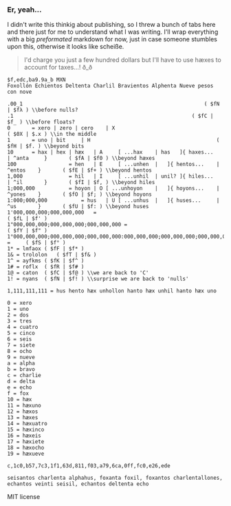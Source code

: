 ### Er, yeah...

I didn't write this thinkig about publishing, so I threw a bunch of tabs here and there just for me to understand what I was writing.
I'll wrap everything with a big _preformated_ markdown for now, just in case someone stumbles upon this, otherwise it looks like scheiße.

> I'd charge you just a few hundred dollars but I'll have to use hæxes to account for taxes...! ð_ð

```
$f,edc,ba9.9a_b MXN
Foxollón Echientos Deltenta Charlil Bravientos Alphenta Nueve pesos
con nove

.00_1															( $fN | $fλ ) \\before nulls?
.1															( $fC | $f_ ) \\before floats?
0 		= xero | zero | cero	| X 										( $0X | $.x ) \\in the middle
1 		= uno | bit		| H 										( $fH | $f. ) \\beyond bits
10 		= hax | hex | hæx	| A 	[ ...hax	| has 	]{ haxes... 	| ^anta		}		( $fA | $f0 ) \\beyond hæxes
100 				= hen	| E 	[ ...unhen	|	]{ hentos... 	| ^entos 	}		( $fE | $f+ ) \\beyond hentos
1,000 				= hil	| I 	[ ...unhil	| unil?	]{ hiles... 	| ^il 		}		( $fI | $f, ) \\beyond hiles
1;000,000 			= hoyon	| O	[ ...unhoyon	|	]{ hoyons... 	| ^yones 	}		( $fO | $f; ) \\beyond hoyons
1:000;000,000 			= hus	| U	[ ...unhus	|	]{ huses... 	| ^us 		}		( $fU | $f: ) \\beyond huses
1'000,000,000;000,000,000 	= 											( $fL | $f' )
1"000,000,000;000,000,000;000,000,000 =											( $fY | $f" )
1°000,000,000;000,000,000;000,000,000:000,000,000;000,000,000;000,000,000:000,000,000;000,000,000;000,000,000 =		( $fS | $f° )
1* = lmfaox	( $fF | $f* )
1& = trololon	( $fT | $f& )
1^ = ayfkms	( $fK | $f^ )
1# = roflx	( $fR | $f# )
1@ = caton	( $fC | $f@ ) \\we are back to 'C'
1! = nyans	( $fN | $f! ) \\surprise we are back to 'nulls'

1,111,111,111 = hus hento hæx unhollon hanto hæx unhil hanto hæx uno

0 = xero
1 = uno
2 = dos
3 = tres
4 = cuatro
5 = cinco
6 = seis
7 = siete
8 = ocho
9 = nueve
a = alpha
b = bravo
c = charlie
d = delta
e = echo
f = fox
10 = hæx
11 = hæxuno
12 = hæxos
13 = hæxes
14 = hæxuatro
15 = hæxinco
16 = hæxeis
17 = hæxiete
18 = hæxocho
19 = hæxueve

c,1c0,b57,7c3,1f1,63d,811,f03,a79,6ca,0ff,fc0,e26,ede

seisantos charlenta alphahus, foxanta foxil, foxantos charlentallones, echantos veinti seisil, echantos deltenta echo
```

MIT license
